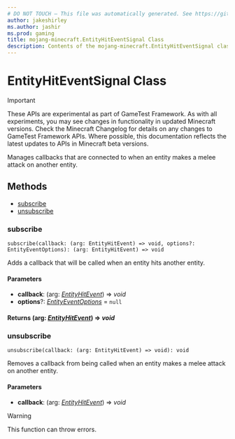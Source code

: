```yaml
---
# DO NOT TOUCH — This file was automatically generated. See https://github.com/Mojang/MinecraftScriptingApiDocsGenerator to modify descriptions, examples, etc.
author: jakeshirley
ms.author: jashir
ms.prod: gaming
title: mojang-minecraft.EntityHitEventSignal Class
description: Contents of the mojang-minecraft.EntityHitEventSignal class.
---
```

# EntityHitEventSignal Class
>[!IMPORTANT]
>These APIs are experimental as part of GameTest Framework. As with all experiments, you may see changes in functionality in updated Minecraft versions. Check the Minecraft Changelog for details on any changes to GameTest Framework APIs. Where possible, this documentation reflects the latest updates to APIs in Minecraft beta versions.

Manages callbacks that are connected to when an entity makes a melee attack on another entity.

## Methods
- [subscribe](#subscribe)
- [unsubscribe](#unsubscribe)
  
### **subscribe**
`
subscribe(callback: (arg: EntityHitEvent) => void, options?: EntityEventOptions): (arg: EntityHitEvent) => void
`

Adds a callback that will be called when an entity hits another entity.
#### **Parameters**
- **callback**: (arg: [*EntityHitEvent*](EntityHitEvent.md)) => *void*
- **options**?: [*EntityEventOptions*](EntityEventOptions.md) = `null`

#### **Returns** (arg: [*EntityHitEvent*](EntityHitEvent.md)) => *void*


### **unsubscribe**
`
unsubscribe(callback: (arg: EntityHitEvent) => void): void
`

Removes a callback from being called when an entity makes a melee attack on another entity.
#### **Parameters**
- **callback**: (arg: [*EntityHitEvent*](EntityHitEvent.md)) => *void*


> [!WARNING]
> This function can throw errors.


